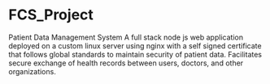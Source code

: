 # FCS_Project
Patient Data Management System A full stack node js web application deployed on a custom linux server using nginx with a self signed certificate that follows global standards to maintain security of patient data. Facilitates secure exchange of health records between users, doctors, and other organizations.
